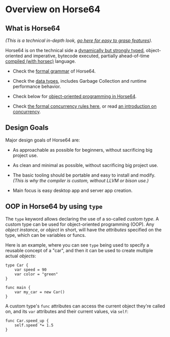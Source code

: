 
<!-- For license of this file, see LICENSE.md in the base folder. -->

Overview on Horse64
===================


What is Horse64
---------------

*(This is a technical in-depth look,
[go here for easy to grasp features](/docs/Features.md)).*

Horse64 is on the technical side a [dynamically but
strongly typed](
https://medium.com/android-news/magic-lies-here-statically-typed-vs-dynamically-typed-languages-d151c7f95e2b), object-oriented and imperative, bytecode executed,
partially ahead-of-time
[compiled (with horsec)](/docs/Resources#horsec) language.

- Check the [formal grammar](/docs/Language%20Specs/Grammar.md)
  of Horse64.

- Check the [data types](/docs/Language%20Specs/Data%20Types.md),
  includes Garbage Collection and runtime performance behavior.

- Check below for [object-oriented programming in
  Horse64](#oop-in-horse64-by-using-type).

- Check [the formal concurrency rules here](
  /docs/Languge%20Specs/Concurrency%20Model.md),
  or read [an introduction on concurrency](/docs/Concurrency.md).


Design Goals
------------

Major design goals of Horse64 are:

- As approachable as possible for beginners,
  without sacrificing big project use.

- As clean and minimal as possible,
  without sacrificing big project use.

- The basic tooling should be portable and easy to install and modify.
  *(This is why the compiler is custom, without LLVM or bison use.)*

- Main focus is easy desktop app and server app creation.


OOP in Horse64 by using `type`
------------------------------

The `type` keyword allows declaring the use of a so-called *custom
type*. A custom type can be used for object-oriented programming
(OOP).
Any *object instance*, or *object* in short, will have the
*attributes* specified on the type, which can be variables or funcs.

Here is an example, where you can see `type` being used to specify
a reusable concept of a "car", and then it can be used to create
multiple actual *objects*:

```Horse64
type Car {
    var speed = 90
    var color = "green"
}

func main {
    var my_car = new Car()
}
```

A custom type's `func` attributes can access the
current object they're called on, and its `var`
attributes and their current values, via `self`:

```Horse64
func Car.speed_up {
    self.speed *= 1.5
}
```

